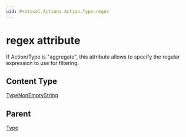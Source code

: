 ```yaml
---
uid: Protocol.Actions.Action.Type-regex
---
```


# regex attribute

<!-- RN 30199 -->

If Action/Type is "aggregate", this attribute allows to specify the regular expression to use for filtering.

## Content Type

[TypeNonEmptyString](xref:Protocol-TypeNonEmptyString)

## Parent

[Type](xref:Protocol.Actions.Action.Type)
